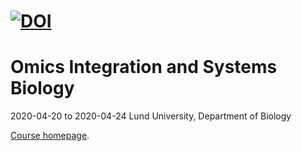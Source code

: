 [![DOI](https://zenodo.org/badge/172930292.svg)](https://zenodo.org/badge/latestdoi/172930292)
=========================================
# Omics Integration and Systems Biology 
2020-04-20 to 2020-04-24
Lund University, Department of Biology

[Course homepage](https://nbisweden.github.io/workshop_omics_integration/).

